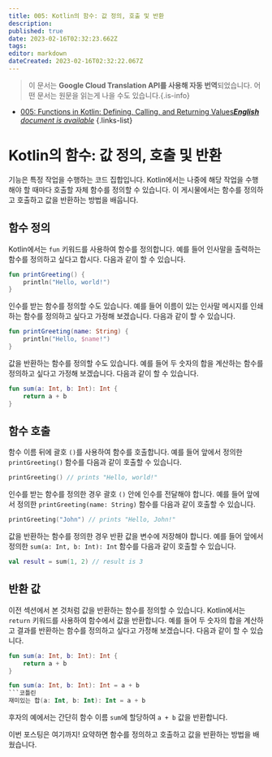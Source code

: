 ```yaml
---
title: 005: Kotlin의 함수: 값 정의, 호출 및 반환
description: 
published: true
date: 2023-02-16T02:32:23.662Z
tags: 
editor: markdown
dateCreated: 2023-02-16T02:32:22.067Z
---
```


> 이 문서는 **Google Cloud Translation API를 사용해 자동 번역**되었습니다.
어떤 문서는 원문을 읽는게 나을 수도 있습니다.{.is-info}



- [005: Functions in Kotlin: Defining, Calling, and Returning Values***English** document is available*](/en/Knowledge-base/Kotlin/Learning/005-functions-in-kotlin-defining-calling-and-returning-values)
{.links-list}


# Kotlin의 함수: 값 정의, 호출 및 반환

기능은 특정 작업을 수행하는 코드 집합입니다. Kotlin에서는 나중에 해당 작업을 수행해야 할 때마다 호출할 자체 함수를 정의할 수 있습니다. 이 게시물에서는 함수를 정의하고 호출하고 값을 반환하는 방법을 배웁니다.

## 함수 정의

Kotlin에서는 ```fun``` 키워드를 사용하여 함수를 정의합니다. 예를 들어 인사말을 출력하는 함수를 정의하고 싶다고 합시다. 다음과 같이 할 수 있습니다.

```kotlin
fun printGreeting() {
    println("Hello, world!")
}
```

인수를 받는 함수를 정의할 수도 있습니다. 예를 들어 이름이 있는 인사말 메시지를 인쇄하는 함수를 정의하고 싶다고 가정해 보겠습니다. 다음과 같이 할 수 있습니다.

```kotlin
fun printGreeting(name: String) {
    println("Hello, $name!")
}
```

값을 반환하는 함수를 정의할 수도 있습니다. 예를 들어 두 숫자의 합을 계산하는 함수를 정의하고 싶다고 가정해 보겠습니다. 다음과 같이 할 수 있습니다.

```kotlin
fun sum(a: Int, b: Int): Int {
    return a + b
}
```

## 함수 호출

함수 이름 뒤에 괄호 ```()```를 사용하여 함수를 호출합니다. 예를 들어 앞에서 정의한 ```printGreeting()``` 함수를 다음과 같이 호출할 수 있습니다.

```kotlin
printGreeting() // prints "Hello, world!"
```

인수를 받는 함수를 정의한 경우 괄호 ```()``` 안에 인수를 전달해야 합니다. 예를 들어 앞에서 정의한 ```printGreeting(name: String)``` 함수를 다음과 같이 호출할 수 있습니다.

```kotlin
printGreeting("John") // prints "Hello, John!"
```

값을 반환하는 함수를 정의한 경우 반환 값을 변수에 저장해야 합니다. 예를 들어 앞에서 정의한 ```sum(a: Int, b: Int): Int``` 함수를 다음과 같이 호출할 수 있습니다.

```kotlin
val result = sum(1, 2) // result is 3
```

## 반환 값

이전 섹션에서 본 것처럼 값을 반환하는 함수를 정의할 수 있습니다. Kotlin에서는 ```return``` 키워드를 사용하여 함수에서 값을 반환합니다. 예를 들어 두 숫자의 합을 계산하고 결과를 반환하는 함수를 정의하고 싶다고 가정해 보겠습니다. 다음과 같이 할 수 있습니다.

```kotlin
fun sum(a: Int, b: Int): Int {
    return a + b
}
```

```kotlin
fun sum(a: Int, b: Int): Int = a + b
```코틀린
재미있는 합(a: Int, b: Int): Int = a + b
```

후자의 예에서는 간단히 함수 이름 ```sum```에 할당하여 ```a + b``` 값을 반환합니다.

이번 포스팅은 여기까지! 요약하면 함수를 정의하고 호출하고 값을 반환하는 방법을 배웠습니다.
